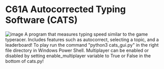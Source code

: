 # C61A Autocorrected Typing Software (CATS)
![image](https://user-images.githubusercontent.com/25497318/183310090-bdecc835-290f-4d20-a23f-b4b267ae4b88.png)
A program that measures typing speed similar to the game typeracer. Includes features such as autocorrect, selecting a topic, and a leaderboard! 
To play run the command "python3 cats_gui.py" in the right file directory in Windows Power Shell.
Multiplayer can be enabled or disabled by setting enable_multiplayer variable to True or False in the bottom of cats.py!
